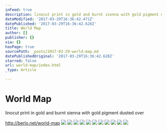 ```yaml
---
inFeed: true
description: linocut print in gold and burnt sienna with gold pigment dusted over
dateModified: '2017-03-29T16:36:42.471Z'
datePublished: '2017-03-29T16:36:42.628Z'
title: World Map
author: []
publisher: {}
via: {}
hasPage: true
sourcePath: _posts/2017-03-29-world-map.md
datePublishedOriginal: '2017-03-29T16:36:42.628Z'
starred: false
url: world-map/index.html
_type: Article

---
```

# World Map

linocut print in gold and burnt sienna with gold pigment dusted over

http://berlo.net/world-map
![](https://the-grid-user-content.s3-us-west-2.amazonaws.com/08482b78-16c8-4eea-8428-e08468a026ed.jpg)
![](https://the-grid-user-content.s3-us-west-2.amazonaws.com/9334c39b-07a4-4e8d-a809-52c7a246e3db.jpg)
![](https://the-grid-user-content.s3-us-west-2.amazonaws.com/cda2d955-3295-4592-9f89-fa079e61e378.jpg)
![](https://the-grid-user-content.s3-us-west-2.amazonaws.com/36b40773-4399-4f14-a1e4-6316e99e5abb.jpg)
![](https://the-grid-user-content.s3-us-west-2.amazonaws.com/48b8dad6-c042-4cd3-ad6c-f4b3ddf760ef.jpg)
![](https://the-grid-user-content.s3-us-west-2.amazonaws.com/286cbdb3-574f-48e1-943e-d6fc12e77a2a.jpg)
![](https://the-grid-user-content.s3-us-west-2.amazonaws.com/520574d1-8e25-4383-a4b1-97579891b9b6.jpg)
![](https://the-grid-user-content.s3-us-west-2.amazonaws.com/d133cf47-e08b-4e77-9eed-170c393bc6db.jpg)
![](https://the-grid-user-content.s3-us-west-2.amazonaws.com/6a916c44-390b-41e8-8ea2-cfca76460494.jpg)
![](https://the-grid-user-content.s3-us-west-2.amazonaws.com/26fcd95c-7d4c-42f0-8c7f-fe706aba97e6.jpg)
![](https://the-grid-user-content.s3-us-west-2.amazonaws.com/055c36b6-931e-4176-b18e-5b45c957e94a.jpg)